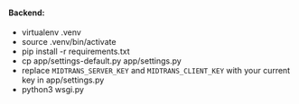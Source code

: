 #### Backend:

- virtualenv .venv
- source .venv/bin/activate
- pip install -r requirements.txt
- cp app/settings-default.py app/settings.py
- replace `MIDTRANS_SERVER_KEY` and `MIDTRANS_CLIENT_KEY` with your current key in app/settings.py
- python3 wsgi.py